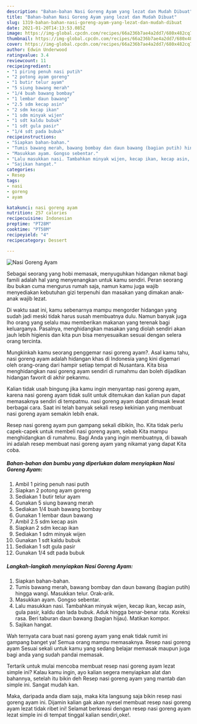 ```yaml
---
description: "Bahan-bahan Nasi Goreng Ayam yang lezat dan Mudah Dibuat"
title: "Bahan-bahan Nasi Goreng Ayam yang lezat dan Mudah Dibuat"
slug: 1319-bahan-bahan-nasi-goreng-ayam-yang-lezat-dan-mudah-dibuat
date: 2021-01-20T14:13:53.085Z
image: https://img-global.cpcdn.com/recipes/66a236b7ae4a2dd7/680x482cq70/nasi-goreng-ayam-foto-resep-utama.jpg
thumbnail: https://img-global.cpcdn.com/recipes/66a236b7ae4a2dd7/680x482cq70/nasi-goreng-ayam-foto-resep-utama.jpg
cover: https://img-global.cpcdn.com/recipes/66a236b7ae4a2dd7/680x482cq70/nasi-goreng-ayam-foto-resep-utama.jpg
author: Edwin Underwood
ratingvalue: 3.4
reviewcount: 11
recipeingredient:
- "1 piring penuh nasi putih"
- "2 potong ayam goreng"
- "1 butir telur ayam"
- "5 siung bawang merah"
- "1/4 buah bawang bombay"
- "1 lembar daun bawang"
- "2.5 sdm kecap asin"
- "2 sdm kecap ikan"
- "1 sdm minyak wijen"
- "1 sdt kaldu bubuk"
- "1 sdt gula pasir"
- "1/4 sdt pada bubuk"
recipeinstructions:
- "Siapkan bahan-bahan."
- "Tumis bawang merah, bawang bombay dan daun bawang (bagian putih) hingga wangi. Masukkan telur. Orak-arik."
- "Masukkan ayam. Gongso sebentar."
- "Lalu masukkan nasi. Tambahkan minyak wijen, kecap ikan, kecap asin, gula pasir, kaldu dan lada bubuk. Aduk hingga benar-benar rata. Koreksi rasa. Beri taburan daun bawang (bagian hijau). Matikan kompor."
- "Sajikan hangat."
categories:
- Resep
tags:
- nasi
- goreng
- ayam

katakunci: nasi goreng ayam 
nutrition: 257 calories
recipecuisine: Indonesian
preptime: "PT28M"
cooktime: "PT58M"
recipeyield: "4"
recipecategory: Dessert

---
```



![Nasi Goreng Ayam](https://img-global.cpcdn.com/recipes/66a236b7ae4a2dd7/680x482cq70/nasi-goreng-ayam-foto-resep-utama.jpg)

Sebagai seorang yang hobi memasak, menyuguhkan hidangan nikmat bagi famili adalah hal yang menyenangkan untuk kamu sendiri. Peran seorang ibu bukan cuma mengurus rumah saja, namun kamu juga wajib menyediakan kebutuhan gizi terpenuhi dan masakan yang dimakan anak-anak wajib lezat.

Di waktu  saat ini, kamu sebenarnya mampu mengorder hidangan yang sudah jadi meski tidak harus susah membuatnya dulu. Namun banyak juga lho orang yang selalu mau memberikan makanan yang terenak bagi keluarganya. Pasalnya, menghidangkan masakan yang diolah sendiri akan jauh lebih higienis dan kita pun bisa menyesuaikan sesuai dengan selera orang tercinta. 



Mungkinkah kamu seorang penggemar nasi goreng ayam?. Asal kamu tahu, nasi goreng ayam adalah hidangan khas di Indonesia yang kini digemari oleh orang-orang dari hampir setiap tempat di Nusantara. Kita bisa menghidangkan nasi goreng ayam sendiri di rumahmu dan boleh dijadikan hidangan favorit di akhir pekanmu.

Kalian tidak usah bingung jika kamu ingin menyantap nasi goreng ayam, karena nasi goreng ayam tidak sulit untuk ditemukan dan kalian pun dapat memasaknya sendiri di tempatmu. nasi goreng ayam dapat dimasak lewat berbagai cara. Saat ini telah banyak sekali resep kekinian yang membuat nasi goreng ayam semakin lebih enak.

Resep nasi goreng ayam pun gampang sekali dibikin, lho. Kita tidak perlu capek-capek untuk membeli nasi goreng ayam, sebab Kita mampu menghidangkan di rumahmu. Bagi Anda yang ingin membuatnya, di bawah ini adalah resep membuat nasi goreng ayam yang nikamat yang dapat Kita coba.

<!--inarticleads1-->

##### Bahan-bahan dan bumbu yang diperlukan dalam menyiapkan Nasi Goreng Ayam:

1. Ambil 1 piring penuh nasi putih
1. Siapkan 2 potong ayam goreng
1. Sediakan 1 butir telur ayam
1. Gunakan 5 siung bawang merah
1. Sediakan 1/4 buah bawang bombay
1. Gunakan 1 lembar daun bawang
1. Ambil 2.5 sdm kecap asin
1. Siapkan 2 sdm kecap ikan
1. Sediakan 1 sdm minyak wijen
1. Gunakan 1 sdt kaldu bubuk
1. Sediakan 1 sdt gula pasir
1. Gunakan 1/4 sdt pada bubuk




<!--inarticleads2-->

##### Langkah-langkah menyiapkan Nasi Goreng Ayam:

1. Siapkan bahan-bahan.
1. Tumis bawang merah, bawang bombay dan daun bawang (bagian putih) hingga wangi. Masukkan telur. Orak-arik.
1. Masukkan ayam. Gongso sebentar.
1. Lalu masukkan nasi. Tambahkan minyak wijen, kecap ikan, kecap asin, gula pasir, kaldu dan lada bubuk. Aduk hingga benar-benar rata. Koreksi rasa. Beri taburan daun bawang (bagian hijau). Matikan kompor.
1. Sajikan hangat.




Wah ternyata cara buat nasi goreng ayam yang enak tidak rumit ini gampang banget ya! Semua orang mampu memasaknya. Resep nasi goreng ayam Sesuai sekali untuk kamu yang sedang belajar memasak maupun juga bagi anda yang sudah pandai memasak.

Tertarik untuk mulai mencoba membuat resep nasi goreng ayam lezat simple ini? Kalau kamu ingin, ayo kalian segera menyiapkan alat dan bahannya, setelah itu bikin deh Resep nasi goreng ayam yang mantab dan simple ini. Sangat mudah kan. 

Maka, daripada anda diam saja, maka kita langsung saja bikin resep nasi goreng ayam ini. Dijamin kalian gak akan nyesel membuat resep nasi goreng ayam lezat tidak ribet ini! Selamat berkreasi dengan resep nasi goreng ayam lezat simple ini di tempat tinggal kalian sendiri,oke!.

